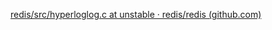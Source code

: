 ---
---

[redis/src/hyperloglog.c at unstable · redis/redis (github.com)](https://github.com/redis/redis/blob/unstable/src/hyperloglog.c)

